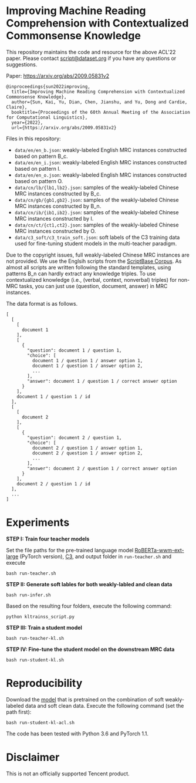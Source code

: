
Improving Machine Reading Comprehension with Contextualized Commonsense Knowledge
=====

This repository maintains the code and resource for the above ACL'22 paper. Please contact script@dataset.org if you have any questions or suggestions.

Paper: https://arxiv.org/abs/2009.05831v2 
```
@inproceedings{sun2022improving,
  title={Improving Machine Reading Comprehension with Contextualized Commonsense Knowledge},
  author={Sun, Kai, Yu, Dian, Chen, Jianshu, and Yu, Dong and Cardie, Claire},
  booktitle={Proceedings of the 60th Annual Meeting of the Association for Computational Linguistics},
  year={2022},
  url={https://arxiv.org/abs/2009.05831v2}
```

Files in this repository:

* ```data/en/en_b.json```: weakly-labeled English MRC instances constructed based on pattern B_c. 
* ```data/en/en_i.json```: weakly-labeled English MRC instances constructed based on pattern I. 
* ```data/en/en_o.json```: weakly-labeled English MRC instances constructed based on pattern O. 
* ```data/cn/lb/{lb1,lb2}.json```: samples of the weakly-labeled Chinese MRC instances constructed by B_c. 
* ```data/cn/gb/{gb1,gb2}.json```: samples of the weakly-labeled Chinese MRC instances constructed by B_n. 
* ```data/cn/ib/{ib1,ib2}.json```: samples of the weakly-labeled Chinese MRC instances constructed by I. 
* ```data/cn/ct/{ct1,ct2}.json```: samples of the weakly-labeled Chinese MRC instances constructed by O. 
* ```data/c3_soft/c3_train_soft.json```: soft labels of the C3 training data used for fine-tuning student models in the multi-teacher paradigm. 


Due to the copyright issues, full weakly-labeled Chinese MRC instances are not provided. We use the Englsih scripts from the [ScriptBase Corpus](https://github.com/EdinburghNLP/scriptbase). As almost all scripts are written following the standard templates, using patterns B_n can hardly extract any knowledge triples. To use contextualized knowledge (i.e., (verbal, context, nonverbal) triples) for non-MRC tasks, you can just use (question, document, answer) in MRC instances.

The data format is as follows.
```
[
  [
    [
      document 1
    ],
    [
      {
        "question": document 1 / question 1,
        "choice": [
          document 1 / question 1 / answer option 1,
          document 1 / question 1 / answer option 2,
          ...
        ],
        "answer": document 1 / question 1 / correct answer option
      }
    ],
    document 1 / question 1 / id
  ],
  [
    [
      document 2
    ],
    [
      {
        "question": document 2 / question 1,
        "choice": [
          document 2 / question 1 / answer option 1,
          document 2 / question 1 / answer option 2,
          ...
        ],
        "answer": document 2 / question 1 / correct answer option
      }
    ],
    document 2 / question 1 / id
  ],
  ...
]
```

**Experiments**
=====

**STEP I: Train four teacher models**

Set the file paths for the pre-trained language model [RoBERTa-wwm-ext-large](https://github.com/ymcui/Chinese-BERT-wwm) (PyTorch version), [C3](https://github.com/nlpdata/c3), and output folder in ```run-teacher.sh``` and execute
	
```
bash run-teacher.sh
```

**STEP II: Generate soft lables for both weakly-labled and clean data**

```
bash run-infer.sh
```

Based on the resulting four folders, execute the following command:

```
python kltrainss_script.py
```

**STEP III: Train a student model**

```
bash run-teacher-kl.sh
```

**STEP IV: Fine-tune the student model on the downstream MRC data**

```
bash run-student-kl.sh
```

**Reproducibility**
=====
Download the [model](https://share.weiyun.com/j1hovV0E) that is pretrained on the combination of soft weakly-labeled data and soft clean data. Execute the following command (set the path first):

```
bash run-student-kl-acl.sh
```

The code has been tested with Python 3.6 and PyTorch 1.1.


**Disclaimer**
=====
This is not an officially supported Tencent product.

